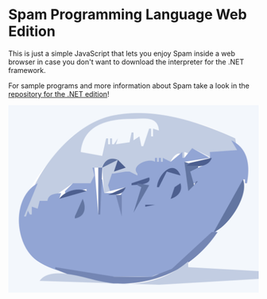 # Spam Programming Language Web Edition

This is just a simple JavaScript that lets you enjoy Spam inside a web browser in case you don't want to download the interpreter for the .NET framework.

For sample programs and more information about Spam take a look in the [repository for the .NET edition](https://github.com/Tricky1975/SpamProgrammingLanguage)!



![](https://raw.githubusercontent.com/Tricky1975/SpamProgrammingLanguage_Web/master/spam.png)
